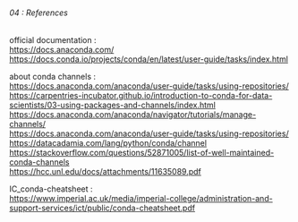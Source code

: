 ###### 04 : References

official documentation :  
https://docs.anaconda.com/  
https://docs.conda.io/projects/conda/en/latest/user-guide/tasks/index.html  

about conda channels :  
https://docs.anaconda.com/anaconda/user-guide/tasks/using-repositories/  
https://carpentries-incubator.github.io/introduction-to-conda-for-data-scientists/03-using-packages-and-channels/index.html  
https://docs.anaconda.com/anaconda/navigator/tutorials/manage-channels/  
https://docs.anaconda.com/anaconda/user-guide/tasks/using-repositories/  
https://datacadamia.com/lang/python/conda/channel  
https://stackoverflow.com/questions/52871005/list-of-well-maintained-conda-channels  
https://hcc.unl.edu/docs/attachments/11635089.pdf  

IC_conda-cheatsheet :  
https://www.imperial.ac.uk/media/imperial-college/administration-and-support-services/ict/public/conda-cheatsheet.pdf   

